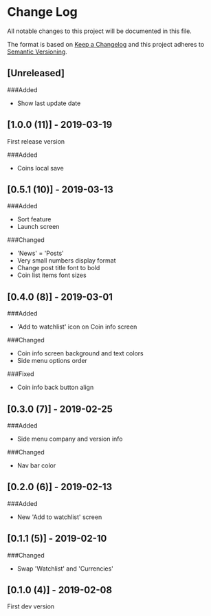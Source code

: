 # Change Log
All notable changes to this project will be documented in this file.

The format is based on [Keep a Changelog](http://keepachangelog.com/)
and this project adheres to [Semantic Versioning](http://semver.org/).

## [Unreleased]
###Added
- Show last update date

## [1.0.0 (11)] - 2019-03-19
First release version

###Added
- Coins local save

## [0.5.1 (10)] - 2019-03-13
###Added
- Sort feature
- Launch screen

###Changed
- 'News' = 'Posts'
- Very small numbers display format
- Change post title font to bold
- Coin list items font sizes

## [0.4.0 (8)] - 2019-03-01
###Added
- 'Add to watchlist' icon on Coin info screen

###Changed
- Coin info screen background and text colors
- Side menu options order

###Fixed
- Coin info back button align

## [0.3.0 (7)] - 2019-02-25
###Added
- Side menu company and version info

###Changed
- Nav bar color

## [0.2.0 (6)] - 2019-02-13
###Added
- New 'Add to watchlist' screen

## [0.1.1 (5)] - 2019-02-10
###Changed
- Swap 'Watchlist' and 'Currencies'

## [0.1.0 (4)] - 2019-02-08
First dev version 
